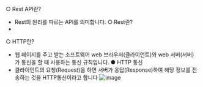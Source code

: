 ○ Rest API란?
- Rest의 원리를 따르는 API를 의미합니다.
○ Rest란?
- 
○ HTTP란? 
- 웹 페이지를 주고 받는 소프트웨어 web 브라우저(클라이언트)와  web 서버(서버)가 통신을 할 때 사용하는 통신 규칙입니다.
 ● HTTP 통신
 - 클라이언트의 요청(Request)을 하면 서버가 응답(Response)하여 해당 정보를 전송하는 것을 HTTP통신이라고 합니다
![image](https://user-images.githubusercontent.com/77110648/129658887-192a4d1e-ec09-4991-baf3-d1b53845d144.png)
